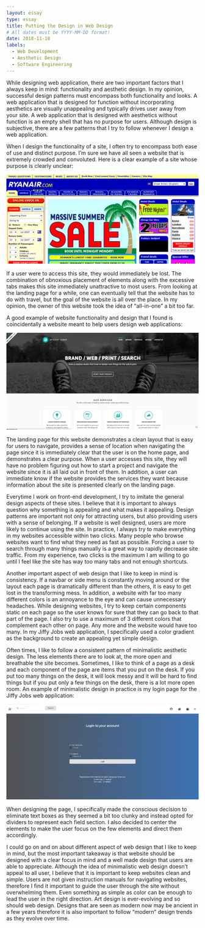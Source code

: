 ```yaml
---
layout: essay
type: essay
title: Putting the Design in Web Design
# All dates must be YYYY-MM-DD format!
date: 2018-11-18
labels:
  - Web Development
  - Aesthetic Design
  - Software Engineering
---
```


  While designing web application, there are two important factors that I always keep in mind: functionality and aesthetic design. In my opinion, successful design patterns must encompass both functionality and looks. A web application that is designed for function without incorporating aesthetics are visually unappealing and typically drives user away from your site. A web application that is designed with aesthetics without function is an empty shell that has no purpose for users. Although design is subjective, there are a few patterns that I try to follow whenever I design a web application.
	
  When I design the functionality of a site, I often try to encompass both ease of use and distinct purpose. I’m sure we have all seen a website that is extremely crowded and convoluted. Here is a clear example of a site whose purpose is clearly unclear:

<img class="ui medium center floated image" src="../images/baddesign.jpg">
 
  If a user were to access this site, they would immediately be lost. The combination of obnoxious placement of elements along with the excessive tabs makes this site immediately unattractive to most users. From looking at the landing page for a while, one can eventually tell that the website has to do with travel, but the goal of the website is all over the place. In my opinion, the owner of this website took the idea of “all-in-one” a bit too far.

  A good example of website functionality and design that I found is coincidentally a website meant to help users design web applications:
  
<img class="ui medium center floated image" src="../images/gooddesign.jpg">
   
  The landing page for this website demonstrates a clean layout that is easy for users to navigate, provides a sense of location when navigating the page since it is immediately clear that the user is on the home page, and demonstrates a clear purpose. When a user accesses this site, they will have no problem figuring out how to start a project and navigate the website since it is all laid out in front of them. In addition, a user can immediate know if the website provides the services they want because information about the site is presented clearly on the landing page.

  Everytime I work on front-end development, I try to imitate the general design aspects of these sites. I believe that it is important to always question why something is appealing and what makes it appealing. Design patterns are important not only for attracting users, but also providing users with a sense of belonging. If a website is well designed, users are more likely to continue using the site. 
In practice, I always try to make everything in my websites accessible within two clicks. Many people who browse websites want to find what they need as fast as possible. Forcing a user to search through many things manually is a great way to rapidly decrease site traffic. From my experience, two clicks is the maximum I am willing to go until I feel like the site has way too many tabs and not enough shortcuts.

  Another important aspect of web design that I like to keep in mind is consistency. If a navbar or side menu is constantly moving around or the layout each page is dramatically different than the others, it is easy to get lost in the transforming mess. In addition, a website with far too many different colors is an annoyance to the eye and can cause unnecessary headaches. While designing websites, I try to keep certain components static on each page so the user knows for sure that they can go back to that part of the page. I also try to use a maximum of 3 different colors that complement each other on page. Any more and the website would have too many. In my Jiffy Jobs web application, I specifically used a color gradient as the background to create an appealing yet simple design.
  
  Often times, I like to follow a consistent pattern of minimalistic aesthetic design. The less elements there are to look at, the more open and breathable the site becomes. Sometimes, I like to think of a page as a desk and each component of the page are items that you put on the desk. If you put too many things on the desk, it will look messy and it will be hard to find things but if you put only a few things on the desk, there is a lot more open room. An example of minimalistic design in practice is my login page for the Jiffy Jobs web application:
  
<img class="ui medium center floated image" src="../images/login.PNG">
   
  When designing the page, I specifically made the conscious decision to eliminate text boxes as they seemed a bit too clunky and instead opted for dividers to represent each field section. I also decided to center the elements to make the user focus on the few elements and direct them accordingly.
  
  I could go on and on about different aspect of web design that I like to keep in mind, but the most important takeaway is that website should be designed with a clear focus in mind and a well made design that users are able to appreciate. Although the idea of minimalistic web design doesn’t appeal to all user, I believe that it is important to keep websites clean and simple. Users are not given instruction manuals for navigating websites, therefore I find it important to guide the user through the site without overwhelming them. Even something as simple as color can be enough to lead the user in the right direction. Art design is ever-evolving and so should web design. Designs that are seen as modern now may be ancient in a few years therefore it is also important to follow “modern” design trends as they evolve over time.
